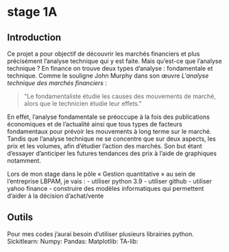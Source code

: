# stage 1A
## Introduction

Ce projet a pour objectif de découvrir les marchés financiers et plus précisément l’analyse technique qui y est faite. Mais qu’est-ce que l’analyse technique ? En finance on trouve deux types d’analyse : fondamentale et technique. Comme le souligne John Murphy dans son œuvre _L'analyse technique des marchés financiers_ :
>"Le fondamentaliste étudie les causes des mouvements de marché, 
>alors que le technicien étudie leur effets."

En effet, l’analyse fondamentale se préoccupe à la fois des publications économiques et de l’actualité ainsi que tous types de facteurs fondamentaux pour prévoir les mouvements à long terme sur le marché. Tandis que l’analyse technique ne se concentre que sur deux aspects, les prix et les volumes, afin d’étudier l’action des marchés. Son but étant d’essayer d’anticiper les futures tendances des prix à l’aide de graphiques notamment.

Lors de mon stage dans le pôle « Gestion quantitative » au sein de l’entreprise LBPAM, je vais : 
    - utiliser python 3.9
    - utiliser github
    - utiliser yahoo finance
    - construire des modèles informatiques qui permettent d’aider à la décision d’achat/vente 

## Outils

Pour mes codes j’aurai besoin d’utiliser plusieurs librairies python.
Sickitlearn:
Numpy:
Pandas:
Matplotlib:
TA-lib:

